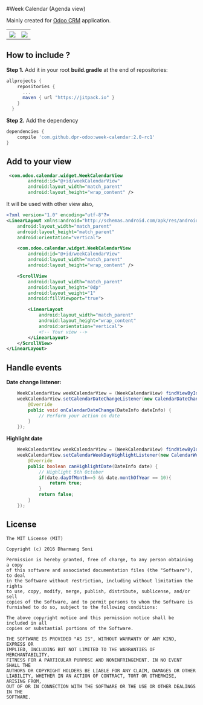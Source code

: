 #Week Calendar (Agenda view)

Mainly created for [Odoo CRM](https://github.com/Odoo-mobile/crm) application.

<table align="center">
<tr>
    <th valign="top">
        <img src="https://raw.githubusercontent.com/dpr-odoo/week-calendar/master/screenshots/week_view.png" />
    </th>
    <th valign="top">
        <img src="https://raw.githubusercontent.com/dpr-odoo/week-calendar/master/screenshots/full_month_view.png" />
    </th>
</tr>
</table>

 
How to include ?
----------------

**Step 1.** Add it in your root **build.gradle** at the end of repositories:

```gradle
allprojects {
    repositories {
      ...
      maven { url "https://jitpack.io" }
    }
  }
```

**Step 2.** Add the dependency


```gradle
dependencies {
    compile 'com.github.dpr-odoo:week-calendar:2.0-rc1'
}
```

Add to your view
----------------

```xml
 <com.odoo.calendar.widget.WeekCalendarView
        android:id="@+id/weekCalendarView"
        android:layout_width="match_parent"
        android:layout_height="wrap_content" />
```

It will be used with other view also,

```xml
<?xml version="1.0" encoding="utf-8"?>
<LinearLayout xmlns:android="http://schemas.android.com/apk/res/android"
    android:layout_width="match_parent"
    android:layout_height="match_parent"
    android:orientation="vertical">

    <com.odoo.calendar.widget.WeekCalendarView
        android:id="@+id/weekCalendarView"
        android:layout_width="match_parent"
        android:layout_height="wrap_content" />

    <ScrollView
        android:layout_width="match_parent"
        android:layout_height="0dp"
        android:layout_weight="1"
        android:fillViewport="true">

        <LinearLayout
            android:layout_width="match_parent"
            android:layout_height="wrap_content"
            android:orientation="vertical">
            <!-- Your view -->
        </LinearLayout>
    </ScrollView>
</LinearLayout>

```

Handle events
-------------

**Date change listener:**

```java
    WeekCalendarView weekCalendarView = (WeekCalendarView) findViewById(R.id.weekCalendarView);
    weekCalendarView.setCalendarDateChangeListener(new CalendarDateChangeListener() {
        @Override
        public void onCalendarDateChange(DateInfo dateInfo) {
            // Perform your action on date
        }
    });
```

**Highlight date**

```java
    WeekCalendarView weekCalendarView = (WeekCalendarView) findViewById(R.id.weekCalendarView);
    weekCalendarView.setCalendarWeekDayHighlightListener(new CalendarWeekDayHighlightListener() {
        @Override
        public boolean canHighlightDate(DateInfo date) {
            // Highlight 5th October
            if(date.dayOfMonth==5 && date.monthOfYear == 10){
                return true;
            }
            return false;
        }
    });
```

## License
    
    The MIT License (MIT)
    
    Copyright (c) 2016 Dharmang Soni
    
    Permission is hereby granted, free of charge, to any person obtaining a copy
    of this software and associated documentation files (the "Software"), to deal
    in the Software without restriction, including without limitation the rights
    to use, copy, modify, merge, publish, distribute, sublicense, and/or sell
    copies of the Software, and to permit persons to whom the Software is
    furnished to do so, subject to the following conditions:
    
    The above copyright notice and this permission notice shall be included in all
    copies or substantial portions of the Software.
    
    THE SOFTWARE IS PROVIDED "AS IS", WITHOUT WARRANTY OF ANY KIND, EXPRESS OR
    IMPLIED, INCLUDING BUT NOT LIMITED TO THE WARRANTIES OF MERCHANTABILITY,
    FITNESS FOR A PARTICULAR PURPOSE AND NONINFRINGEMENT. IN NO EVENT SHALL THE
    AUTHORS OR COPYRIGHT HOLDERS BE LIABLE FOR ANY CLAIM, DAMAGES OR OTHER
    LIABILITY, WHETHER IN AN ACTION OF CONTRACT, TORT OR OTHERWISE, ARISING FROM,
    OUT OF OR IN CONNECTION WITH THE SOFTWARE OR THE USE OR OTHER DEALINGS IN THE
    SOFTWARE.
